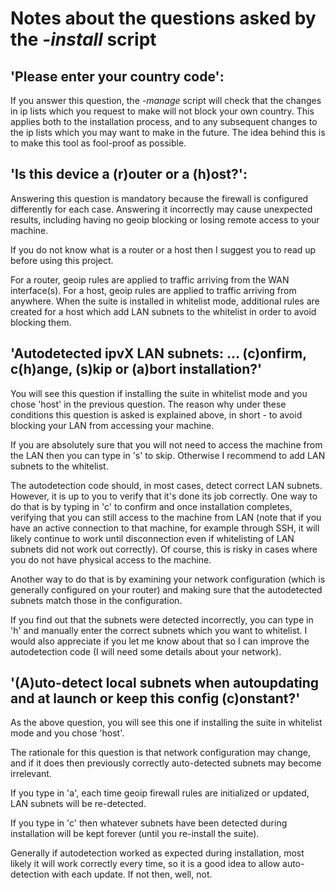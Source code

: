 # Notes about the questions asked by the _-install_ script

## **'Please enter your country code':**

If you answer this question, the _-manage_ script will check that the changes in ip lists which you request to make will not block your own country. This applies both to the installation process, and to any subsequent changes to the ip lists which you may want to make in the future. The idea behind this is to make this tool as fool-proof as possible.

## **'Is this device a (r)outer or a (h)ost?':**

Answering this question is mandatory because the firewall is configured differently for each case. Answering it incorrectly may cause unexpected results, including having no geoip blocking or losing remote access to your machine.

If you do not know what is a router or a host then I suggest you to read up before using this project.

For a router, geoip rules are applied to traffic arriving from the WAN interface(s). For a host, geoip rules are applied to traffic arriving from anywhere. When the suite is installed in whitelist mode, additional rules are created for a host which add LAN subnets to the whitelist in order to avoid blocking them.

## **'Autodetected ipvX LAN subnets: ... (c)onfirm, c(h)ange, (s)kip or (a)bort installation?'**

You will see this question if installing the suite in whitelist mode and you chose 'host' in the previous question. The reason why under these conditions this question is asked is explained above, in short - to avoid blocking your LAN from accessing your machine.

If you are absolutely sure that you will not need to access the machine from the LAN then you can type in 's' to skip.
Otherwise I recommend to add LAN subnets to the whitelist.

The autodetection code should, in most cases, detect correct LAN subnets. However, it is up to you to verify that it's done its job correctly.
One way to do that is by typing in 'c' to confirm and once installation completes, verifying that you can still access to the machine from LAN (note that if you have an active connection to that machine, for example through SSH, it will likely continue to work until disconnection even if whitelisting of LAN subnets did not work out correctly).
Of course, this is risky in cases where you do not have physical access to the machine.

Another way to do that is by examining your network configuration (which is generally configured on your router) and making sure that the autodetected subnets match those in the configuration.

If you find out that the subnets were detected incorrectly, you can type in 'h' and manually enter the correct subnets which you want to whitelist. I would also appreciate if you let me know about that so I can improve the autodetection code (I will need some details about your network).

## **'(A)uto-detect local subnets when autoupdating and at launch or keep this config (c)onstant?'**

As the above question, you will see this one if installing the suite in whitelist mode and you chose 'host'.

The rationale for this question is that network configuration may change, and if it does then previously correctly auto-detected subnets may become irrelevant.

If you type in 'a', each time geoip firewall rules are initialized or updated, LAN subnets will be re-detected.

If you type in 'c' then whatever subnets have been detected during installation will be kept forever (until you re-install the suite).

Generally if autodetection worked as expected during installation, most likely it will work correctly every time, so it is a good idea to allow auto-detection with each update. If not then, well, not.
